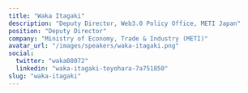 ```yaml
---
title: "Waka Itagaki"
description: "Deputy Director, Web3.0 Policy Office, METI Japan"
position: "Deputy Director"
company: "Ministry of Economy, Trade & Industry (METI)"
avatar_url: "/images/speakers/waka-itagaki.png"
social:
  twitter: "waka08072"
  linkedin: "waka-itagaki-toyohara-7a751850"
slug: "waka-itagaki"
---
```

